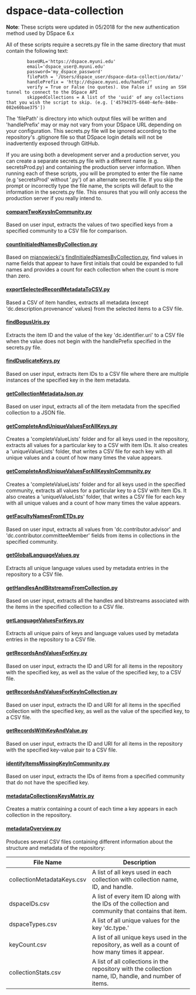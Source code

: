 # dspace-data-collection

**Note**: These scripts were updated in 05/2018 for the new authentication method used by DSpace 6.x

All of these scripts require a secrets.py file in the same directory that must contain the following text:
```
        baseURL='https://dspace.myuni.edu'
        email='dspace_user@.myuni.edu'
        password='my_dspace_password'    
        filePath = '/Users/dspace_user/dspace-data-collection/data/'
        handlePrefix = 'http://dspace.myuni.edu/handle/'
        verify = True or False (no quotes). Use False if using an SSH tunnel to connect to the DSpace API
        skippedCollections = A list of the 'uuid' of any collections that you wish the script to skip. (e.g. ['45794375-6640-4efe-848e-082e60bae375'])
```
The 'filePath' is directory into which output files will be written and 'handlePrefix' may or may not vary from your DSpace URL depending on your configuration. This secrets.py file will be ignored according to the repository's .gitignore file so that DSpace login details will not be inadvertently exposed through GitHub.

If you are using both a development server and a production server, you can create a separate secrets.py file with a different name (e.g. secretsProd.py) and containing the production server information. When running each of these scripts, you will be prompted to enter the file name (e.g 'secretsProd' without '.py') of an alternate secrets file. If you skip the prompt or incorrectly type the file name, the scripts will default to the information in the secrets.py file. This ensures that you will only access the production server if you really intend to.

#### [compareTwoKeysInCommunity.py](compareTwoKeysInCommunity.py)
Based on user input, extracts the values of two specified keys from a specified community to a CSV file for comparison.

#### [countInitialedNamesByCollection.py](countInitialedNamesByCollection.py)
Based on [mjanowiecki's](https://github.com/mjanowiecki) [findInitialedNamesByCollection.py](https://github.com/mjanowiecki/dspace-data-collection/blob/master/findInitialedNamesByCollection.py), find values in name fields that appear to have first initials that could be expanded to full names and provides a count for each collection when the count is more than zero.

#### [exportSelectedRecordMetadataToCSV.py](exportSelectedRecordMetadataToCSV.py)
Based a CSV of item handles, extracts all metadata (except 'dc.description.provenance' values) from the selected items to a CSV file.

#### [findBogusUris.py](findBogusUris.py)
Extracts the item ID and the value of the key 'dc.identifier.uri' to a CSV file when the value does not begin with the handlePrefix specified in the secrets.py file.

#### [findDuplicateKeys.py](findDuplicateKeys.py)
Based on user input, extracts item IDs to a CSV file where there are multiple instances of the specified key in the item metadata.

#### [getCollectionMetadataJson.py](getCollectionMetadataJson.py)
Based on user input, extracts all of the item metadata from the specified collection to a JSON file.

#### [getCompleteAndUniqueValuesForAllKeys.py](getCompleteAndUniqueValuesForAllKeys.py)
Creates a 'completeValueLists' folder and for all keys used in the repository, extracts all values for a particular key to a CSV with item IDs.  It also creates a 'uniqueValueLists' folder, that writes a CSV file for each key with all unique values and a count of how many times the value appears.

#### [getCompleteAndUniqueValuesForAllKeysInCommunity.py](getCompleteAndUniqueValuesForAllKeysInCommunity.py)
Creates a 'completeValueLists' folder and for all keys used in the specified community, extracts all values for a particular key to a CSV with item IDs.  It also creates a 'uniqueValueLists' folder, that writes a CSV file for each key with all unique values and a count of how many times the value appears.

#### [getFacultyNamesFromETDs.py](getFacultyNamesFromETDs.py)
Based on user input, extracts all values from 'dc.contributor.advisor' and 'dc.contributor.committeeMember' fields from items in collections in the specified community.

#### [getGlobalLanguageValues.py](getGlobalLanguageValues.py)
Extracts all unique language values used by metadata entries in the repository to a CSV file.

#### [getHandlesAndBitstreamsFromCollection.py](getHandlesAndBitstreamsFromCollection.py)
Based on user input, extracts all the handles and bitstreams associated with the items in the specified collection to a CSV file.

#### [getLanguageValuesForKeys.py](getLanguageValuesForKeys.py)
Extracts all unique pairs of keys and language values used by metadata entries in the repository to a CSV file.

#### [getRecordsAndValuesForKey.py](getRecordsAndValuesForKey.py)
Based on user input, extracts the ID and URI for all items in the repository with the specified key, as well as the value of the specified key, to a CSV file.

#### [getRecordsAndValuesForKeyInCollection.py](getRecordsAndValuesForKeyInCollection.py)
Based on user input, extracts the ID and URI for all items in the specified collection with the specified key, as well as the value of the specified key, to a CSV file.

#### [getRecordsWithKeyAndValue.py](getRecordsWithKeyAndValue.py)
Based on user input, extracts the ID and URI for all items in the repository with the specified key-value pair to a CSV file.

#### [identifyItemsMissingKeyInCommunity.py](identifyItemsMissingKeyInCommunity.py)
Based on user input, extracts the IDs of items from a specified community that do not have the specified key.

#### [metadataCollectionsKeysMatrix.py](metadataCollectionsKeysMatrix.py)
Creates a matrix containing a count of each time a key appears in each collection in the repository.

#### [metadataOverview.py](metadataOverview.py)
Produces several CSV files containing different information about the structure and metadata of the repository:

|File Name |Description|
|--------------------------|--------------------------------------------------------------------------|
|collectionMetadataKeys.csv | A list of all keys used in each collection with collection name, ID, and handle.|
|dspaceIDs.csv | A list of every item ID along with the IDs of the collection and community that contains that item.|
|dspaceTypes.csv | A list of all unique values for the key 'dc.type.'|
|keyCount.csv | A list of all unique keys used in the repository, as well as a count of how many times it appear.|
|collectionStats.csv | A list of all collections in the repository with the collection name, ID, handle, and number of items.|
